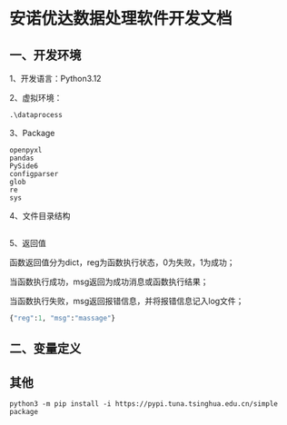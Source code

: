 # 安诺优达数据处理软件开发文档

## 一、开发环境

1、开发语言：Python3.12

2、虚拟环境：

```shell
.\dataprocess
```

3、Package

```shell
openpyxl
pandas
PySide6
configparser
glob
re
sys

```

4、文件目录结构

```shell

```

5、返回值

函数返回值分为dict，reg为函数执行状态，0为失败，1为成功；

当函数执行成功，msg返回为成功消息或函数执行结果；

当函数执行失败，msg返回报错信息，并将报错信息记入log文件；

```python
{"reg":1, "msg":"massage"}
```

## 二、变量定义

## 其他

```shell
python3 -m pip install -i https://pypi.tuna.tsinghua.edu.cn/simple package
```
